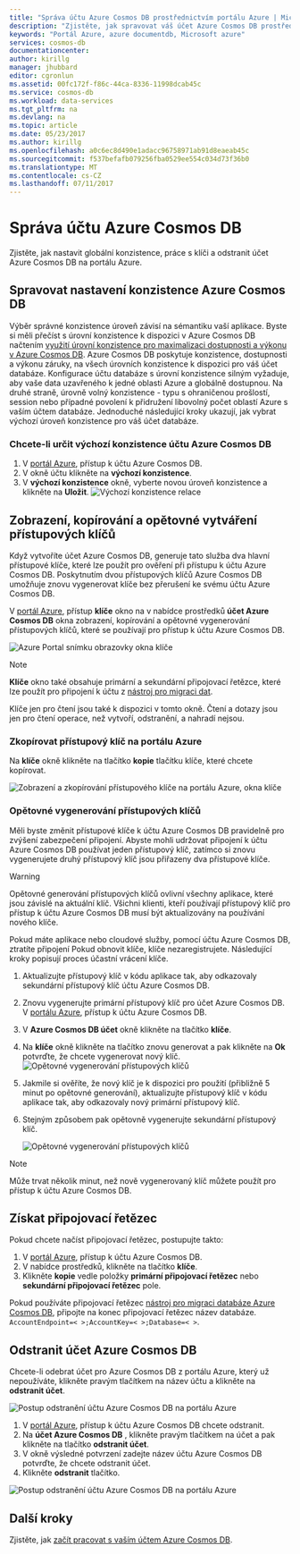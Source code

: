 ```yaml
---
title: "Správa účtu Azure Cosmos DB prostřednictvím portálu Azure | Microsoft Docs"
description: "Zjistěte, jak spravovat váš účet Azure Cosmos DB prostřednictvím portálu Azure. Najít průvodce na pomocí portálu Azure k zobrazení, kopírování, odstranění a přístup k účtům."
keywords: "Portál Azure, azure documentdb, Microsoft azure"
services: cosmos-db
documentationcenter: 
author: kirillg
manager: jhubbard
editor: cgronlun
ms.assetid: 00fc172f-f86c-44ca-8336-11998dcab45c
ms.service: cosmos-db
ms.workload: data-services
ms.tgt_pltfrm: na
ms.devlang: na
ms.topic: article
ms.date: 05/23/2017
ms.author: kirillg
ms.openlocfilehash: a0c6ec8d490e1adacc96758971ab91d8eaeab45c
ms.sourcegitcommit: f537befafb079256fba0529ee554c034d73f36b0
ms.translationtype: MT
ms.contentlocale: cs-CZ
ms.lasthandoff: 07/11/2017
---
```

# <a name="how-to-manage-an-azure-cosmos-db-account"></a>Správa účtu Azure Cosmos DB
Zjistěte, jak nastavit globální konzistence, práce s klíči a odstranit účet Azure Cosmos DB na portálu Azure.

## <a id="consistency"></a>Spravovat nastavení konzistence Azure Cosmos DB
Výběr správné konzistence úroveň závisí na sémantiku vaší aplikace. Byste si měli přečíst s úrovní konzistence k dispozici v Azure Cosmos DB načtením [využití úrovní konzistence pro maximalizaci dostupnosti a výkonu v Azure Cosmos DB][consistency]. Azure Cosmos DB poskytuje konzistence, dostupnosti a výkonu záruky, na všech úrovních konzistence k dispozici pro váš účet databáze. Konfigurace účtu databáze s úrovní konzistence silným vyžaduje, aby vaše data uzavřeného k jedné oblasti Azure a globálně dostupnou. Na druhé straně, úrovně volný konzistence - typu s ohraničenou prošlostí, session nebo případné povolení k přidružení libovolný počet oblastí Azure s vaším účtem databáze. Jednoduché následující kroky ukazují, jak vybrat výchozí úroveň konzistence pro váš účet databáze. 

### <a name="to-specify-the-default-consistency-for-an-azure-cosmos-db-account"></a>Chcete-li určit výchozí konzistence účtu Azure Cosmos DB
1. V [portál Azure](https://portal.azure.com/), přístup k účtu Azure Cosmos DB.
2. V okně účtu klikněte na **výchozí konzistence**.
3. V **výchozí konzistence** okně, vyberte novou úroveň konzistence a klikněte na **Uložit**.
    ![Výchozí konzistence relace][5]

## <a id="keys"></a>Zobrazení, kopírování a opětovné vytváření přístupových klíčů
Když vytvoříte účet Azure Cosmos DB, generuje tato služba dva hlavní přístupové klíče, které lze použít pro ověření při přístupu k účtu Azure Cosmos DB. Poskytnutím dvou přístupových klíčů Azure Cosmos DB umožňuje znovu vygenerovat klíče bez přerušení ke svému účtu Azure Cosmos DB. 

V [portál Azure](https://portal.azure.com/), přístup **klíče** okno na v nabídce prostředků **účet Azure Cosmos DB** okna zobrazení, kopírování a opětovné vygenerování přístupových klíčů, které se používají pro přístup k účtu Azure Cosmos DB.

![Azure Portal snímku obrazovky okna klíče](./media/manage-account/keys.png)

> [!NOTE]
> **Klíče** okno také obsahuje primární a sekundární připojovací řetězce, které lze použít pro připojení k účtu z [nástroj pro migraci dat](import-data.md).
> 
> 

Klíče jen pro čtení jsou také k dispozici v tomto okně. Čtení a dotazy jsou jen pro čtení operace, než vytvoří, odstranění, a nahradí nejsou.

### <a name="copy-an-access-key-in-the-azure-portal"></a>Zkopírovat přístupový klíč na portálu Azure
Na **klíče** okně klikněte na tlačítko **kopie** tlačítku klíče, které chcete kopírovat.

![Zobrazení a zkopírování přístupového klíče na portálu Azure, okna klíče](./media/manage-account/copykeys.png)

### <a name="regenerate-access-keys"></a>Opětovné vygenerování přístupových klíčů
Měli byste změnit přístupové klíče k účtu Azure Cosmos DB pravidelně pro zvýšení zabezpečení připojení. Abyste mohli udržovat připojení k účtu Azure Cosmos DB používat jeden přístupový klíč, zatímco si znovu vygenerujete druhý přístupový klíč jsou přiřazeny dva přístupové klíče.

> [!WARNING]
> Opětovné generování přístupových klíčů ovlivní všechny aplikace, které jsou závislé na aktuální klíč. Všichni klienti, kteří používají přístupový klíč pro přístup k účtu Azure Cosmos DB musí být aktualizovány na používání nového klíče.
> 
> 

Pokud máte aplikace nebo cloudové služby, pomocí účtu Azure Cosmos DB, ztratíte připojení Pokud obnovit klíče, klíče nezaregistrujete. Následující kroky popisují proces účastní vrácení klíče.

1. Aktualizujte přístupový klíč v kódu aplikace tak, aby odkazovaly sekundární přístupový klíč účtu Azure Cosmos DB.
2. Znovu vygenerujte primární přístupový klíč pro účet Azure Cosmos DB. V [portálu Azure](https://portal.azure.com/), přístup k účtu Azure Cosmos DB.
3. V **Azure Cosmos DB účet** okně klikněte na tlačítko **klíče**.
4. Na **klíče** okně klikněte na tlačítko znovu generovat a pak klikněte na **Ok** potvrďte, že chcete vygenerovat nový klíč.
    ![Opětovné vygenerování přístupových klíčů](./media/manage-account/regenerate-keys.png)
5. Jakmile si ověříte, že nový klíč je k dispozici pro použití (přibližně 5 minut po opětovné generování), aktualizujte přístupový klíč v kódu aplikace tak, aby odkazovaly nový primární přístupový klíč.
6. Stejným způsobem pak opětovně vygenerujte sekundární přístupový klíč.
   
    ![Opětovné vygenerování přístupových klíčů](./media/manage-account/regenerate-secondary-key.png)

> [!NOTE]
> Může trvat několik minut, než nově vygenerovaný klíč můžete použít pro přístup k účtu Azure Cosmos DB.
> 
> 

## <a name="get-the--connection-string"></a>Získat připojovací řetězec
Pokud chcete načíst připojovací řetězec, postupujte takto: 

1. V [portál Azure](https://portal.azure.com), přístup k účtu Azure Cosmos DB.
2. V nabídce prostředků, klikněte na tlačítko **klíče**.
3. Klikněte **kopie** vedle položky **primární připojovací řetězec** nebo **sekundární připojovací řetězec** pole. 

Pokud používáte připojovací řetězec [nástroj pro migraci databáze Azure Cosmos DB](import-data.md), připojte na konec připojovací řetězec název databáze. `AccountEndpoint=< >;AccountKey=< >;Database=< >`.

## <a id="delete"></a>Odstranit účet Azure Cosmos DB
Chcete-li odebrat účet pro Azure Cosmos DB z portálu Azure, který už nepoužíváte, klikněte pravým tlačítkem na název účtu a klikněte na **odstranit účet**.

![Postup odstranění účtu Azure Cosmos DB na portálu Azure](./media/manage-account/deleteaccount.png)

1. V [portál Azure](https://portal.azure.com/), přístup k účtu Azure Cosmos DB chcete odstranit.
2. Na **účet Azure Cosmos DB** , klikněte pravým tlačítkem na účet a pak klikněte na tlačítko **odstranit účet**. 
3. V okně výsledné potvrzení zadejte název účtu Azure Cosmos DB potvrďte, že chcete odstranit účet.
4. Klikněte **odstranit** tlačítko.

![Postup odstranění účtu Azure Cosmos DB na portálu Azure](./media/manage-account/delete-account-confirm.png)

## <a id="next"></a>Další kroky
Zjistěte, jak [začít pracovat s vaším účtem Azure Cosmos DB](http://go.microsoft.com/fwlink/p/?LinkId=402364).

<!--Image references-->
[5]: ./media/manage-account/documentdb_change_consistency-1.png

<!--Reference style links - using these makes the source content way more readable than using inline links-->
[bcdr]: https://azure.microsoft.com/documentation/articles/best-practices-availability-paired-regions/
[consistency]: consistency-levels.md
[azureregions]: https://azure.microsoft.com/regions/#services
[offers]: https://azure.microsoft.com/pricing/details/cosmos-db/
